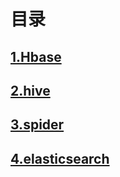 # 目录

## [1.Hbase](https://github.com/yueyuanyang/knowledge/tree/master/Hbase) 

## [2.hive](https://github.com/yueyuanyang/knowledge/blob/master/hive)

## [3.spider](https://github.com/yueyuanyang/knowledge/tree/master/Spider)

## [4.elasticsearch](https://github.com/yueyuanyang/knowledge/tree/master/elasticsearch)

